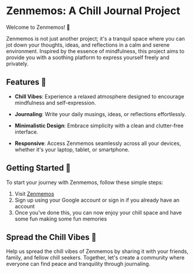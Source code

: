 # Zenmemos: A Chill Journal Project

Welcome to Zenmemos! 🌿

Zenmemos is not just another project; it's a tranquil space where you can jot down your thoughts, ideas, and reflections in a calm and serene environment. Inspired by the essence of mindfulness, this project aims to provide you with a soothing platform to express yourself freely and privately.

## Features 🌟

- **Chill Vibes**: Experience a relaxed atmosphere designed to encourage mindfulness and self-expression.
  
- **Journaling**: Write your daily musings, ideas, or reflections effortlessly.

- **Minimalistic Design**: Embrace simplicity with a clean and clutter-free interface.

- **Responsive**: Access Zenmemos seamlessly across all your devices, whether it's your laptop, tablet, or smartphone.

## Getting Started 🚀

To start your journey with Zenmemos, follow these simple steps:

1. Visit [Zenmemos](https://zen-memos.vercel.app/)
2. Sign up using your Google account or sign in if you already have an account
3. Once you've done this, you can now enjoy your chill space and have some fun making some fun memories
   
## Spread the Chill Vibes 🌿

Help us spread the chill vibes of Zenmemos by sharing it with your friends, family, and fellow chill seekers. Together, let's create a community where everyone can find peace and tranquility through journaling.
